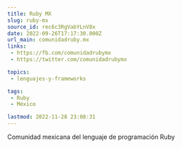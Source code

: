 ```yaml
---
title: Ruby MX
slug: ruby-mx
source_id: rec6c3RgVabYLnV8x
date: 2022-09-26T17:17:30.000Z
url_main: comunidadruby.mx
links: 
 - https://fb.com/comunidadrubymx
 - https://twitter.com/comunidadrubymx

topics: 
 - lenguajes-y-frameworks

tags: 
 - Ruby
 - México

lastmod: 2022-11-28 23:08:31
---
```


Comunidad mexicana del lenguaje de programación Ruby
